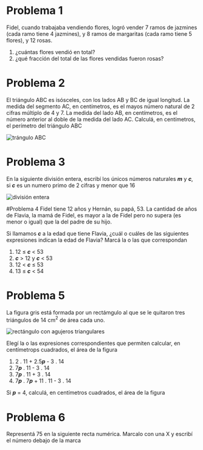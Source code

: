 # Problema 1

Fidel, cuando trabajaba vendiendo flores, 
logró vender 7 ramos de jazmines (cada ramo tiene 4 jazmines), 
y 8 ramos de margaritas (cada ramo tiene 5 flores), y
12 rosas.

1. ¿cuántas flores vendió en total?
2. ¿qué fracción del total de las flores vendidas fueron rosas?

# Problema 2

El triángulo ABC es isósceles, con los lados AB y BC de igual longitud.
La medida del segmento AC, en centímetros, es el mayos número natural de 2 cifras
múltiplo de 4 y 7.
La medida del lado AB, en centímetros, es el número anterior 
al doble de la medida del lado AC.
Calculá, en centímetros, el perímetro del triángulo ABC

![trángulo ABC](https://user-images.githubusercontent.com/3052651/173334676-36afb9ce-30ee-442e-978f-13771d18150a.png)

# Problema 3

En la siguiente división entera, escribí los únicos números naturales ***m*** y ***c***, si ***c*** es un numero primo de 2 cifras y menor que 16

![división entera](https://user-images.githubusercontent.com/3052651/173336901-30ac343b-f7f0-4d31-a530-3c22185d4150.png)

#Problema 4
Fidel tiene 12 años y Hernán, su papá, 53. La cantidad de años de Flavia, la mamá de Fidel, es mayor a la de Fidel pero no supera (es menor o igual) que la del padre de su hijo.

Si llamamos ***c*** a la edad que tiene Flavia, ¿cuál o cuáles de las siguientes expresiones indican la edad de Flavia? Marcá la o las que correspondan

1. 12 $\leq$ ***c*** < 53
2. ***c*** > 12 y ***c*** < 53
3. 12 < ***c*** $\leq$ 53
4. 13 $\leq$ ***c*** < 54

# Problema 5

La figura gris está formada por un rectámgulo al que se le quitaron tres triángulos de 14 cm$^2$ de área cada uno.

![rectángulo con agujeros triangulares](https://user-images.githubusercontent.com/3052651/173351391-88a1b51c-7f61-4fc4-a152-096b9bc51794.png)

Elegí la o las expresiones correspondientes que permiten calcular, en centímetrops cuadrados, el área de la figura

1. 2 . 11 + 2.5***p*** - 3 . 14
2. 7***p*** . 11 - 3 . 14
3. 7***p*** . 11 + 3 . 14
4. 7***p*** . 7***p*** + 11 . 11 - 3 . 14

Si ***p*** = 4, calculá, en centímetros cuadrados, el área de la figura

# Problema 6

Representá 75 en la siguiente recta numérica. Marcalo con una X y escribí el número debajo de la marca




